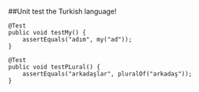 ##Unit test the Turkish language!

    @Test
    public void testMy() {
        assertEquals("adım", my("ad"));
    }

    @Test
    public void testPLural() {
        assertEquals("arkadaşlar", pluralOf("arkadaş"));
    }